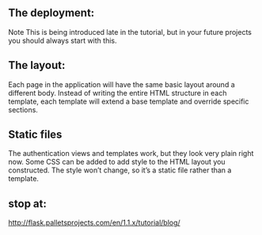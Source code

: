 ## The deployment:
Note
This is being introduced late in the tutorial, but in your future projects you should always start with this.
## The layout:
Each page in the application will have the same basic layout around a different body. Instead of writing the entire HTML structure in each template, each template will extend a base template and override specific sections.

## Static files
The authentication views and templates work, but they look very plain right now. Some CSS can be added to add style to the HTML layout you constructed. The style won’t change, so it’s a static file rather than a template.


## stop at:
http://flask.palletsprojects.com/en/1.1.x/tutorial/blog/